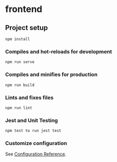 # frontend

## Project setup
```
npm install
```

### Compiles and hot-reloads for development
```
npm run serve
```

### Compiles and minifies for production
```
npm run build
```

### Lints and fixes files
```
npm run lint
```

### Jest and Unit Testing
```
npm test to run jest test
```

### Customize configuration
See [Configuration Reference](https://cli.vuejs.org/config/).
